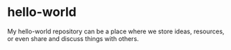 # hello-world
My hello-world repository can be a place where we store ideas, resources, or even share and discuss things with others.

